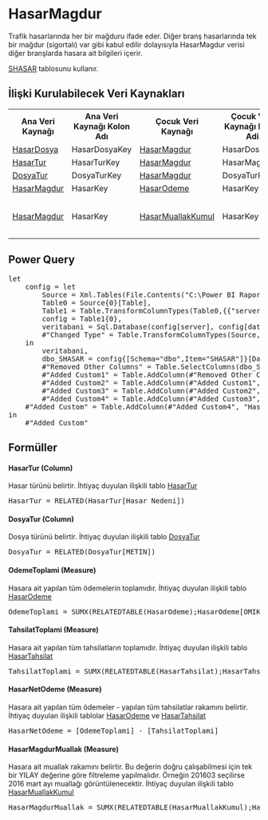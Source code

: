 <h1>HasarMagdur</h1>
Trafik hasarlarında her bir mağduru ifade eder. Diğer branş hasarlarında tek bir mağdur (sigortalı) var gibi kabul edilir dolayısıyla HasarMagdur verisi diğer branşlarda hasara ait bilgileri içerir.

<a href="../Tablolar/SHASAR.md">SHASAR</a> tablosunu kullanır.

<h2>İlişki Kurulabilecek Veri Kaynakları</h2>
<table>
<tr>
<th>Ana Veri Kaynağı</th>
<th>Ana Veri Kaynağı Kolon Adı</th>
<th>Çocuk Veri Kaynağı</th>
<th>Çocuk Veri Kaynağı Kolon Adi</th>
<th>İlişki Özellikleri</th>
</tr>
<tr>
<td><a href="../VeriKaynaklari/HasarDosya.md">HasarDosya</a></td>
<td>HasarDosyaKey</td>
<td><a href="../VeriKaynaklari/HasarMagdur.md">HasarMagdur</a></td>
<td>HasarDosyaKey</td>
<td></td>
</tr>
<tr>
<td><a href="../VeriKaynaklari/HasarTur.md">HasarTur</a></td>
<td>HasarTurKey</td>
<td><a href="../VeriKaynaklari/HasarMagdur.md">HasarMagdur</a></td>
<td>HasarMagdur</td>
<td></td>
</tr>
<tr>
<td><a href="../VeriKaynaklari/DosyaTur.md">DosyaTur</a></td>
<td>DosyaTurKey</td>
<td><a href="../VeriKaynaklari/HasarMagdur.md">HasarMagdur</a></td>
<td>DosyaTurKey</td>
<td></td>
</tr>
<tr>
<td><a href="../VeriKaynaklari/HasarMagdur.md">HasarMagdur</a></td>
<td>HasarKey</td>
<td><a href="../VeriKaynaklari/HasarOdeme.md">HasarOdeme</a></td>
<td>HasarKey</td>
<td></td>
</tr>
<tr>
<td><a href="../VeriKaynaklari/HasarMagdur.md">HasarMagdur</a></td>
<td>HasarKey</td>
<td><a href="../VeriKaynaklari/HasarMuallakKumul.md">HasarMuallakKumul</a></td>
<td>HasarKey</td>
<td>Cross filter direction: Single</td>
</tr>

</table>


<h2>Power Query</h2>
<pre>
let
    config = let
        Source = Xml.Tables(File.Contents("C:\Power BI Raporlar\config.xml")),
        Table0 = Source{0}[Table],
        Table1 = Table.TransformColumnTypes(Table0,{{"server", type text}, {"database", type text}}),
        config = Table1{0},
        veritabani = Sql.Database(config[server], config[database]),
        #"Changed Type" = Table.TransformColumnTypes(Source,{{"server", type text}, {"database", type text}})
    in
        veritabani,
        dbo_SHASAR = config{[Schema="dbo",Item="SHASAR"]}[Data],
        #"Removed Other Columns" = Table.SelectColumns(dbo_SHASAR,{"HYIL", "HACENTA", "HBRANS", "HPOLICE_NO", "HTECDIT_NO", "HKOD", "HILKODU", "HDOSYA_NO", "HHTARIH", "HTURU", "HIHBAR_TAR", "HIHBAR_SAA", "HDURUM", "HKAPANIS", "FHASNO", "FDOSYATUR", "BOLGEKODU", "FUW_YEAR", "HZEYL_NO"}),
        #"Added Custom1" = Table.AddColumn(#"Removed Other Columns", "HasarKey", each [HKOD]&"_"&[HILKODU]&"_"&[HDOSYA_NO]&"_"&[FHASNO]),
        #"Added Custom2" = Table.AddColumn(#"Added Custom1", "HasarTurKey", each "HasarTuru_"&[HKOD]&"_"&[HTURU]),
        #"Added Custom3" = Table.AddColumn(#"Added Custom2", "DosyaTurKey", each "DosyaTuru_"&[HKOD]&"_"+[FDOSYATUR]),
        #"Added Custom4" = Table.AddColumn(#"Added Custom3", "HasarDosyaKey", each [HKOD]&"_"&[HILKODU]&"_"&[HDOSYA_NO]),
    #"Added Custom" = Table.AddColumn(#"Added Custom4", "Hasar No", each [HKOD]&" "&[HILKODU]&" "&[HDOSYA_NO]&" "&[FHASNO]) 
in
    #"Added Custom"
</pre>

<h2>Formüller</h2>

<h4>HasarTur (Column)</h4>
Hasar türünü belirtir. İhtiyaç duyulan ilişkili tablo <a href="../VeriKaynaklari/HasarTur.md">HasarTur</a>
<pre>HasarTur = RELATED(HasarTur[Hasar Nedeni])</pre>


<h4>DosyaTur (Column)</h4>
Dosya türünü belirtir. İhtiyaç duyulan ilişkili tablo <a href="../VeriKaynaklari/DosyaTur.md">DosyaTur</a>
<pre>DosyaTur = RELATED(DosyaTur[METIN])</pre>

<h4>OdemeToplami (Measure)</h4>
Hasara ait yapılan tüm ödemelerin toplamıdır. İhtiyaç duyulan ilişkili tablo <a href="../VeriKaynaklari/HasarOdeme.md">HasarOdeme</a>
<pre>OdemeToplami = SUMX(RELATEDTABLE(HasarOdeme);HasarOdeme[OMIKTARI])</pre>

<h4>TahsilatToplami (Measure)</h4>
Hasara ait yapılan tüm tahsilatların toplamıdır. İhtiyaç duyulan ilişkili tablo <a href="../VeriKaynaklari/HasarTahsilat.md">HasarTahsilat</a>
<pre>TahsilatToplami = SUMX(RELATEDTABLE(HasarTahsilat);HasarTahsilat[OMIKTARI])</pre>

<h4>HasarNetOdeme (Measure)</h4>
Hasara ait yapılan tüm ödemeler - yapılan tüm tahsilatlar rakamını belirtir. İhtiyaç duyulan ilişkili tablolar <a href="../VeriKaynaklari/HasarOdeme.md">HasarOdeme</a> ve <a href="../VeriKaynaklari/HasarTahsilat.md">HasarTahsilat</a>
<pre>HasarNetOdeme = [OdemeToplami] - [TahsilatToplami]</pre>

<h4>HasarMagdurMuallak (Measure)</h4>
Hasara ait muallak rakamını belirtir. Bu değerin doğru çalışabilmesi için tek bir YILAY değerine göre filtreleme yapılmalıdır. Örneğin 201603 seçilirse 2016 mart ayı muallağı görüntülenecektir. İhtiyaç duyulan ilişkili tablo <a href="../VeriKaynaklari/HasarMuallakKumul.md">HasarMuallakKumul</a>
<pre>HasarMagdurMuallak = SUMX(RELATEDTABLE(HasarMuallakKumul);HasarMuallakKumul[HMUALLAK])</pre>


